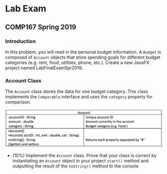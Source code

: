# Lab Exam
## COMP167 Spring 2019

### Introduction

In this problem, you will read in the personal budget information.  A `Budget` is composed of `Account` objects that store spending goals for different budget categories (e.g. rent, food, utilities, phone, etc.).   Create a new JavaFX project named LabFinalExamSpr2019.

### Account Class

The `Account` class stores the data for one budget category.  This class implements the `Comparable` interface and uses the `category` property for comparison.

![Account UML Diagram](img/accountUML.png)

  - (10%) Implement the `Account` class.  Prove that your class is correct by instantiating an `Account` object in your project `start()` method and outputting the result of the `toString()` method to the console.
